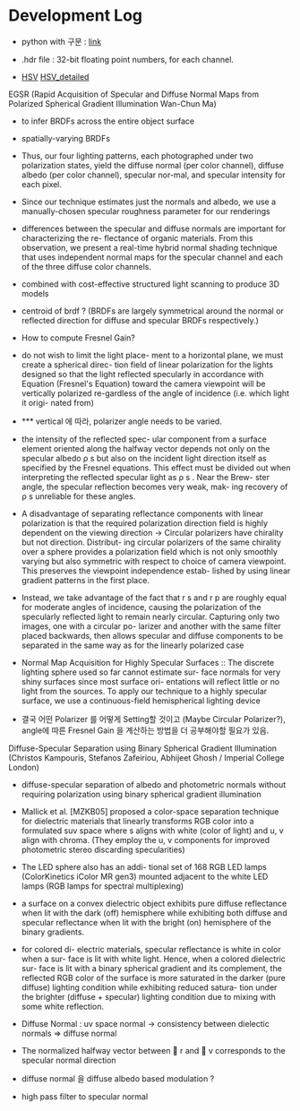 
Development Log
======

- python with 구문 : [link](https://cjh5414.github.io/python-with/)

- .hdr file :  32-bit floating point numbers, for each channel.

- [HSV](https://darkpgmr.tistory.com/66) [HSV_detailed](https://en.wikipedia.org/wiki/HSL_and_HSV)

EGSR (Rapid Acquisition of Specular and Diffuse Normal Maps from Polarized Spherical Gradient Illumination Wan-Chun Ma)

- to infer BRDFs across the entire object surface

- spatially-varying BRDFs

- Thus, our four lighting patterns, each photographed under two polarization states, yield the diffuse normal (per color channel), diffuse albedo (per color channel), specular nor-mal, and specular intensity for each pixel.

- Since our technique estimates just the normals and albedo, we use a manually-chosen specular roughness parameter for our renderings

- differences between the specular
and diffuse normals are important for characterizing the re-
flectance of organic materials. From this observation, we
present a real-time hybrid normal shading technique that
uses independent normal maps for the specular channel and
each of the three diffuse color channels.

- combined with cost-effective
structured light scanning to produce 3D models

- centroid of brdf ? (BRDFs are
largely symmetrical around the normal or reflected direction
for diffuse and specular BRDFs respectively.)

- How to compute Fresnel Gain?

- do not wish to limit the light place-
ment to a horizontal plane, we must create a spherical direc-
tion field of linear polarization for the lights designed so that
the light reflected specularly in accordance with Equation (Fresnel's Equation) toward the camera viewpoint will be vertically polarized re-gardless of the angle of incidence (i.e. which light it origi-
nated from)

- *** vertical 에 따라, polarizer angle needs to be varied.

- the intensity of the reflected spec-
ular component from a surface element oriented along the
halfway vector depends not only on the specular albedo ρ s
but also on the incident light direction itself as specified by
the Fresnel equations. This effect must be divided out when
interpreting the reflected specular light as ρ s . Near the Brew-
ster angle, the specular reflection becomes very weak, mak-
ing recovery of ρ s unreliable for these angles.

- A disadvantage of separating reflectance components with
linear polarization is that the required polarization direction
field is highly dependent on the viewing direction 
-> Circular polarizers have chirality but not direction. Distribut-
ing circular polarizers of the same chirality over a sphere
provides a polarization field which is not only smoothly
varying but also symmetric with respect to choice of camera
viewpoint. This preserves the viewpoint independence estab-
lished by using linear gradient patterns in the first place.

- Instead, we take advantage of the fact that r s and r p are
roughly equal for moderate angles of incidence, causing the
polarization of the specularly reflected light to remain nearly
circular. Capturing only two images, one with a circular po-
larizer and another with the same filter placed backwards,
then allows specular and diffuse components to be separated
in the same way as for the linearly polarized case

- Normal Map Acquisition for Highly Specular
Surfaces :: The discrete lighting sphere used so far cannot estimate sur-
face normals for very shiny surfaces since most surface ori-
entations will reflect little or no light from the sources. To
apply our technique to a highly specular surface, we use
a continuous-field hemispherical lighting device

- 결국 어떤 Polarizer 를 어떻게 Setting할 것이고 (Maybe Circular Polarizer?), angle에 따른 Fresnel Gain 을 계산하는 방법을 더 공부해야할 필요가 있음.

Diffuse-Specular Separation using Binary Spherical Gradient Illumination (Christos Kampouris, Stefanos Zafeiriou, Abhijeet Ghosh / Imperial College London)

- diffuse-specular separation of albedo and photometric normals without
requiring polarization using binary spherical gradient illumination

- Mallick et al. [MZKB05] proposed
a color-space separation technique for dielectric materials that
linearly transforms RGB color into a formulated suv space where
s aligns with white (color of light) and u, v align with chroma.
(They employ the u, v components for improved photometric stereo
discarding specularities)

- The LED sphere also has an addi-
tional set of 168 RGB LED lamps (ColorKinetics iColor MR gen3)
mounted adjacent to the white LED lamps (RGB lamps for spectral multiplexing)

- a surface on a
convex dielectric object exhibits pure diffuse reflectance when lit
with the dark (off) hemisphere while exhibiting both diffuse and
specular reflectance when lit with the bright (on) hemisphere of
the binary gradients.

- for colored di-
electric materials, specular reflectance is white in color when a sur-
face is lit with white light. Hence, when a colored dielectric sur-
face is lit with a binary spherical gradient and its complement, the
reflected RGB color of the surface is more saturated in the darker
(pure diffuse) lighting condition while exhibiting reduced satura-
tion under the brighter (diffuse + specular) lighting condition due
to mixing with some white reflection.

- Diffuse Normal : uv space normal -> consistency between dielectic normals => diffuse normal

- The
normalized halfway vector between  r and  v corresponds to the specular normal direction

- diffuse normal 을 diffuse albedo based modulation ?

- high pass filter to specular normal